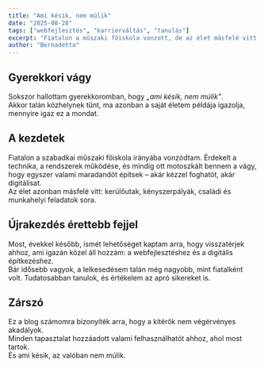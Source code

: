 ```yaml
---
title: "Ami késik, nem múlik"
date: "2025-08-28"
tags: ["webfejlesztés", "karrierváltás", "tanulás"]
excerpt: "Fiatalon a műszaki főiskola vonzott, de az élet másfelé vitt. Most, érettebb fejjel, ismét visszatértem a webfejlesztéshez."
author: "Bernadetta"
---
```


## Gyerekkori vágy  

Sokszor hallottam gyerekkoromban, hogy *„ami késik, nem múlik”*.  
Akkor talán közhelynek tűnt, ma azonban a saját életem példája igazolja, mennyire igaz ez a mondat.  

## A kezdetek  

Fiatalon a szabadkai műszaki főiskola irányába vonzódtam. Érdekelt a technika, a rendszerek működése, és mindig ott motoszkált bennem a vágy, hogy egyszer valami maradandót építsek – akár kézzel foghatót, akár digitálisat.  
Az élet azonban másfelé vitt: kerülőutak, kényszerpályák, családi és munkahelyi feladatok sora.  

## Újrakezdés érettebb fejjel  

Most, évekkel később, ismét lehetőséget kaptam arra, hogy visszatérjek ahhoz, ami igazán közel áll hozzám: a webfejlesztéshez és a digitális építkezéshez.  
Bár idősebb vagyok, a lelkesedésem talán még nagyobb, mint fiatalként volt. Tudatosabban tanulok, és értékelem az apró sikereket is.  

## Zárszó  

Ez a blog számomra bizonyíték arra, hogy a kitérők nem végérvényes akadályok.  
Minden tapasztalat hozzáadott valami felhasználhatót ahhoz, ahol most tartok.  
És ami késik, az valóban nem múlik.  


                         